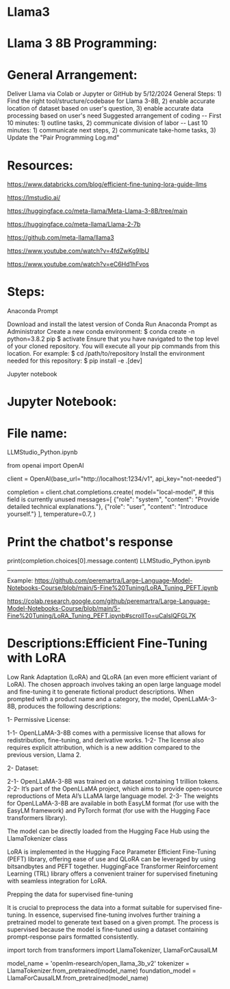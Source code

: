 # Llama3

# Llama 3 8B Programming: 

# General Arrangement:

Deliver Llama  via Colab or Jupyter or GitHub  by 5/12/2024
General Steps: 1) Find the right tool/structure/codebase for Llama 3-8B, 
2) enable accurate location of dataset based on user's question, 
3) enable accurate data processing based on user's need
Suggested arrangement of coding -- 
First 10 minutes: 1) outline tasks, 2) communicate division of labor -- Last 10 minutes: 1) communicate next steps, 2) communicate take-home tasks, 3) Update the "Pair Programming Log.md"

# Resources:


https://www.databricks.com/blog/efficient-fine-tuning-lora-guide-llms

https://lmstudio.ai/

https://huggingface.co/meta-llama/Meta-Llama-3-8B/tree/main

https://huggingface.co/meta-llama/Llama-2-7b

https://github.com/meta-llama/llama3

https://www.youtube.com/watch?v=4fdZwKg9IbU

https://www.youtube.com/watch?v=eC6Hd1hFvos

# Steps:

Anaconda Prompt

Download and install the latest version of Conda
Run Anaconda Prompt as Administrator
Create a new conda environment:
$ conda create -n <enter-the-name-of-repository-here> python=3.8.2 pip 
$ activate <enter-the-name-of-repository-here> Ensure that you have navigated to the top level of your cloned repository. You will execute all your pip commands from this location. For example:
$ cd /path/to/repository Install the environment needed for this repository:
$ pip install -e .[dev]

Jupyter notebook



# Jupyter Notebook:

# File name:
LLMStudio_Python.ipynb

from openai import OpenAI

client = OpenAI(base_url="http://localhost:1234/v1", api_key="not-needed")

completion = client.chat.completions.create(
    model="local-model",  # this field is currently unused
    messages=[
        {"role": "system", "content": "Provide detailed technical explanations."},
        {"role": "user", "content": "Introduce yourself."}
    ],
    temperature=0.7,
)

# Print the chatbot's response
print(completion.choices[0].message.content)
LLMStudio_Python.ipynb

----


Example:
https://github.com/peremartra/Large-Language-Model-Notebooks-Course/blob/main/5-Fine%20Tuning/LoRA_Tuning_PEFT.ipynb

https://colab.research.google.com/github/peremartra/Large-Language-Model-Notebooks-Course/blob/main/5-Fine%20Tuning/LoRA_Tuning_PEFT.ipynb#scrollTo=uCalslQFGL7K

# Descriptions:Efficient Fine-Tuning with LoRA
Low Rank Adaptation (LoRA) and QLoRA (an even more efficient variant of LoRA).
The chosen approach involves taking an open large language model and fine-tuning it to generate fictional product descriptions. When prompted with a product name and a category, the model, OpenLLaMA-3-8B, produces the following descriptions:

1- Permissive License:

1-1- OpenLLaMA-3-8B comes with a permissive license that allows for redistribution, fine-tuning, and derivative works.
1-2- The license also requires explicit attribution, which is a new addition compared to the previous version, Llama 2.

2- Dataset:

2-1- OpenLLaMA-3-8B was trained on a dataset containing 1 trillion tokens.
2-2- It’s part of the OpenLLaMA project, which aims to provide open-source reproductions of Meta AI’s LLaMA large language model.
2-3- The weights for OpenLLaMA-3-8B are available in both EasyLM format (for use with the EasyLM framework) and PyTorch format (for use with the Hugging Face transformers library).

The model can be directly loaded from the Hugging Face Hub using the LlamaTokenizer class

LoRA is implemented in the Hugging Face Parameter Efficient Fine-Tuning (PEFT) library, offering ease of use and QLoRA can be leveraged by using bitsandbytes and PEFT together. HuggingFace Transformer Reinforcement Learning (TRL) library offers a convenient trainer for supervised finetuning with seamless integration for LoRA.


Prepping the data for supervised fine-tuning

It is crucial to preprocess the data into a format suitable for supervised fine-tuning. In essence, supervised fine-tuning involves further training a pretrained model to generate text based on a given prompt. The process is supervised because the model is fine-tuned using a dataset containing prompt-response pairs formatted consistently.





import torch
from transformers import LlamaTokenizer, LlamaForCausalLM

model_name = 'openlm-research/open_llama_3b_v2'
tokenizer = LlamaTokenizer.from_pretrained(model_name)
foundation_model = LlamaForCausalLM.from_pretrained(model_name)

